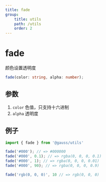```yaml
---
title: fade
group:
    title: utils
    path: /utils
    order: 2
---
```


# fade

颜色设置透明度

```ts
fade(color: string, alpha: number);
```

## 参数

1. `color` 色值，只支持十六进制
2. `alpha` 透明度

## 例子

```ts
import { fade } from '@gauss/utils'

fade('#000'); // => #000000
fade('#000', 0.1); // => rgba(0, 0, 0, 0.1)
fade('#000', 1); // => rgba(0, 0, 0, 0.01)
fade('#000', 90); // => rgba(0, 0, 0, 0.9)

fade('rgb(0, 0, 0)', 10 // => rgb(0, 0, 0)
```
